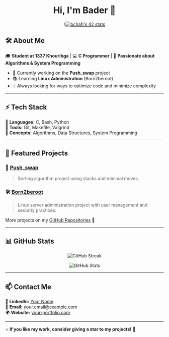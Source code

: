 <h1 align="center">Hi, I'm Bader 👋</h1>

<p align="center">
  \<a href="https://github.com/oakoudad/badge42"><img src="https://badge.mediaplus.ma/greenbinary/bchafi" alt="bchafi's 42 stats" /></a>
</p>

## 🛠 About Me  
🎓 **Student at 1337 Khouribga** | 💻 **C Programmer** | 🚀 **Passionate about Algorithms & System Programming**  

- 🔭 Currently working on the **Push_swap** project  
- 📚 Learning **Linux Administration** (Born2beroot)  
- 💡 Always looking for ways to optimize code and minimize complexity  

---

## ⚡ Tech Stack  
🔹 **Languages:** C, Bash, Python  
🔹 **Tools:** Git, Makefile, Valgrind  
🔹 **Concepts:** Algorithms, Data Structures, System Programming  

---

## 📌 Featured Projects  

### 🚀 [Push_swap]([https://github.com/your-repo-link](https://github.com/Bader-Chafi/Push_Swap))
> Sorting algorithm project using stacks and minimal moves.  

### 🛠 [Born2beroot](https://github.com/your-repo-link)
> Linux server administration project with user management and security practices.  

More projects on my [GitHub Repositories]([https://github.com/your-username?tab=repositories](https://github.com/Bader-Chafi?tab=repositories)) 📂  

---

## 📊 GitHub Stats  

<p align="center">
  <img src="https://github-readme-streak-stats.herokuapp.com/?user=your-username&theme=dark" alt="GitHub Streak">
</p>

<p align="center">
  <img src="https://github-readme-stats.vercel.app/api?username=your-username&show_icons=true&theme=dark" alt="GitHub Stats">
</p>

---

## 📫 Contact Me  

💼 **LinkedIn:** [Your Name](https://linkedin.com/in/your-profile)  
📧 **Email:** your.email@example.com  
🌍 **Website:** [your-portfolio.com](https://your-portfolio.com)  

---

⭐ **If you like my work, consider giving a star to my projects!** 🚀
